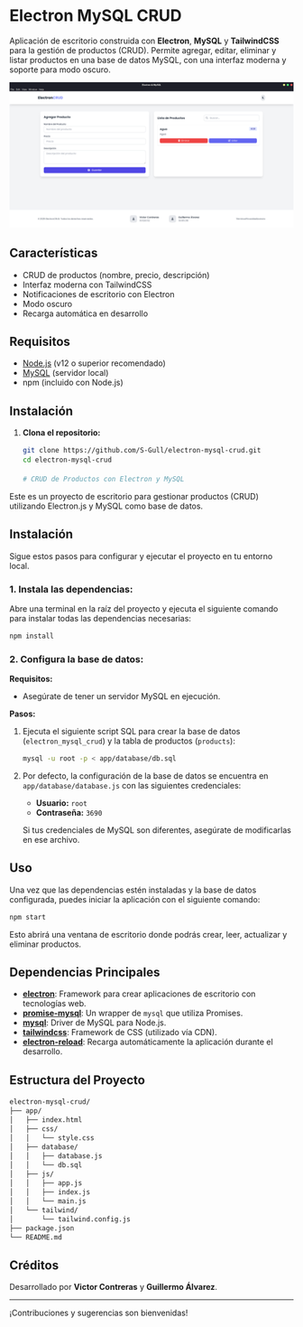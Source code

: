 # Electron MySQL CRUD

Aplicación de escritorio construida con **Electron**, **MySQL** y **TailwindCSS** para la gestión de productos (CRUD). Permite agregar, editar, eliminar y listar productos en una base de datos MySQL, con una interfaz moderna y soporte para modo oscuro.

![CRUD EN ELECTRONJS](./app/img/CrudElectron.png)

## Características

- CRUD de productos (nombre, precio, descripción)
- Interfaz moderna con TailwindCSS 
- Notificaciones de escritorio con Electron
- Modo oscuro
- Recarga automática en desarrollo

## Requisitos

- [Node.js](https://nodejs.org/) (v12 o superior recomendado)
- [MySQL](https://www.mysql.com/) (servidor local)
- npm (incluido con Node.js)

## Instalación

1. **Clona el repositorio:**
   ```sh
   git clone https://github.com/S-Gull/electron-mysql-crud.git
   cd electron-mysql-crud

   # CRUD de Productos con Electron y MySQL

Este es un proyecto de escritorio para gestionar productos (CRUD) utilizando Electron.js y MySQL como base de datos.

## Instalación

Sigue estos pasos para configurar y ejecutar el proyecto en tu entorno local.

### 1. Instala las dependencias:

Abre una terminal en la raíz del proyecto y ejecuta el siguiente comando para instalar todas las dependencias necesarias:

```bash
npm install
```

### 2. Configura la base de datos:

**Requisitos:**
* Asegúrate de tener un servidor MySQL en ejecución.

**Pasos:**
1.  Ejecuta el siguiente script SQL para crear la base de datos (`electron_mysql_crud`) y la tabla de productos (`products`):

    ```bash
    mysql -u root -p < app/database/db.sql
    ```

2.  Por defecto, la configuración de la base de datos se encuentra en `app/database/database.js` con las siguientes credenciales:
    * **Usuario:** `root`
    * **Contraseña:** `3690`

    Si tus credenciales de MySQL son diferentes, asegúrate de modificarlas en ese archivo.

## Uso

Una vez que las dependencias estén instaladas y la base de datos configurada, puedes iniciar la aplicación con el siguiente comando:

```bash
npm start
```

Esto abrirá una ventana de escritorio donde podrás crear, leer, actualizar y eliminar productos.

## Dependencias Principales

* [**electron**](https://www.electronjs.org/): Framework para crear aplicaciones de escritorio con tecnologías web.
* [**promise-mysql**](https://www.npmjs.com/package/promise-mysql): Un wrapper de `mysql` que utiliza Promises.
* [**mysql**](https://www.npmjs.com/package/mysql): Driver de MySQL para Node.js.
* [**tailwindcss**](https://tailwindcss.com/): Framework de CSS (utilizado vía CDN).
* [**electron-reload**](https://www.npmjs.com/package/electron-reload): Recarga automáticamente la aplicación durante el desarrollo.

## Estructura del Proyecto

```
electron-mysql-crud/
├── app/
│   ├── index.html
│   ├── css/
│   │   └── style.css
│   ├── database/
│   │   ├── database.js
│   │   └── db.sql
│   ├── js/
│   │   ├── app.js
│   │   ├── index.js
│   │   └── main.js
│   └── tailwind/
│       └── tailwind.config.js
├── package.json
└── README.md
```

## Créditos

Desarrollado por **Victor Contreras** y **Guillermo Álvarez**.

---

¡Contribuciones y sugerencias son bienvenidas!
